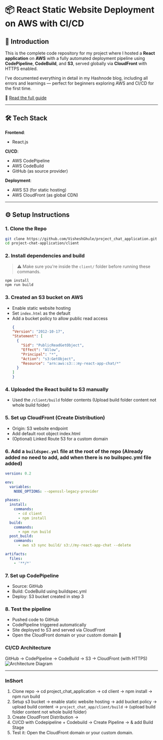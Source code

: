 # 📦 React Static Website Deployment on AWS with CI/CD


## 🧠 Introduction

This is the complete code repository for my project where I hosted a **React application** on **AWS** with a fully automated deployment pipeline using **CodePipeline**, **CodeBuild**, and **S3**, served globally via **CloudFront** with HTTPS enabled.

I’ve documented everything in detail in my Hashnode blog, including all errors and learnings — perfect for beginners exploring AWS and CI/CD for the first time.

🔗 [Read the full guide](https://visheshblog.hashnode.dev/project-1-deploying-a-static-react-website-on-aws-with-cicd-s3-cloudfront-codepipeline)

---

## 🛠️ Tech Stack

**Frontend**:  
- React.js

**CI/CD**:  
- AWS CodePipeline  
- AWS CodeBuild  
- GitHub (as source provider)

**Deployment**:  
- AWS S3 (for static hosting)  
- AWS CloudFront (as global CDN)  
---



## ⚙️ Setup Instructions

### 1. Clone the Repo

```bash
git clone https://github.com/VisheshGhule/project_chat_application.git
cd project-chat-application/client
```

### 2. Install dependencies and build

> ⚠️ Make sure you're inside the `client/` folder before running these commands.

 ```bash
npm install
npm run build
```

### 3. Created an S3 bucket on AWS

- Enable static website hosting
- Set `index.html` as the default
- Add a bucket policy to allow public read access
  ```json
  {
  "Version": "2012-10-17",
  "Statement": [
    {
      "Sid": "PublicReadGetObject",
      "Effect": "Allow",
      "Principal": "*",
      "Action": "s3:GetObject",
      "Resource": "arn:aws:s3:::my-react-app-chat/*"
    }
  ]
  }


### 4. Uploaded the React build to S3 manually

- Used the `/client/build` folder contents (Upload build folder content not whole build folder)

### 5. Set up CloudFront (Create Distribution)

- Origin: S3 website endpoint
- Add default root object index.html
- (Optional) Linked Route 53 for a custom domain

### 6. Add a `buildspec.yml` file at the root of the repo (Already added no need to add, add when there is no builspec.yml file added)
```yml
version: 0.2

env:
  variables:
    NODE_OPTIONS: --openssl-legacy-provider

phases:
  install:
    commands:
      - cd client
      - npm install
  build:
    commands:
      - npm run build
  post_build:
    commands:
      - aws s3 sync build/ s3://my-react-app-chat --delete

artifacts:
  files:
    - '**/*'
```

### 7. Set up CodePipeline

- Source: GitHub
- Build: CodeBuild using buildspec.yml
- Deploy: S3 bucket created in step 3

### 8. Test the pipeline

- Pushed code to GitHub
- CodePipeline triggered automatically
- Site deployed to S3 and served via CloudFront 
- Open the CloudFront domain or your custom domain 🚀

### CI/CD Architecture

GitHub → CodePipeline → CodeBuild → S3 → CloudFront (with HTTPS)
![Architecture Diagram](Screenshot-from-2025-04-15-16-23-07.png)

---

### InShort 

1. Clone repo → cd project_chat_application → cd client → npm install → npm run build
2. Setup s3 bucket → enable static website hosting → add bucket policy → upload build content → `project_chat_app/client/build` → (upload build folder content not whole build folder)
3. Create CloudFront Distribution →
4. CI/CD with Codepipeline + Codebuild → Create Pipeline → & add Build Stage
5. Test it: Open the CloudFront domain or your custom domain.

